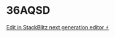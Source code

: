 # 36AQSD

[Edit in StackBlitz next generation editor ⚡️](https://stackblitz.com/~/github.com/Thulio10510/36AQSD)